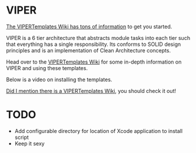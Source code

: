 # VIPER
[The VIPERTemplates Wiki has tons of information](https://github.com/ColdLogical/VIPERTemplates/wiki) to get you started.

VIPER is a 6 tier architecture that abstracts module tasks into each tier such that everything has a single responsibility. Its conforms to SOLID design principles and is an implementation of Clean Architecture concepts.

Head over to the [VIPERTemplates Wiki](https://github.com/ColdLogical/VIPERTemplates/wiki) for some in-depth information on VIPER and using these templates.

Below is a video on installing the templates.

[Did I mention there is a VIPERTemplates Wiki](https://github.com/ColdLogical/VIPERTemplates/wiki), you should check it out!

# TODO

- Add configurable directory for location of Xcode application to install script
- Keep it sexy

